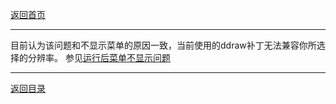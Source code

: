 [返回首页](./Home)

***

目前认为该问题和不显示菜单的原因一致，当前使用的ddraw补丁无法兼容你所选择的分辨率。
参见[运行后菜单不显示问题](运行后菜单不显示问题)

***
[返回目录](./常见问题指南)